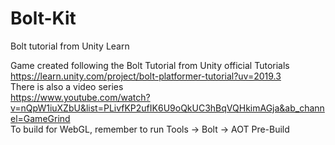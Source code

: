 # Bolt-Kit
Bolt tutorial from Unity Learn

Game created following the Bolt Tutorial from Unity official Tutorials  
https://learn.unity.com/project/bolt-platformer-tutorial?uv=2019.3  
There is also a video series  
https://www.youtube.com/watch?v=nQpW1iuXZbU&list=PLivfKP2ufIK6U9oQkUC3hBqVQHkimAGja&ab_channel=GameGrind  
To build for WebGL, remember to run Tools -> Bolt -> AOT Pre-Build
